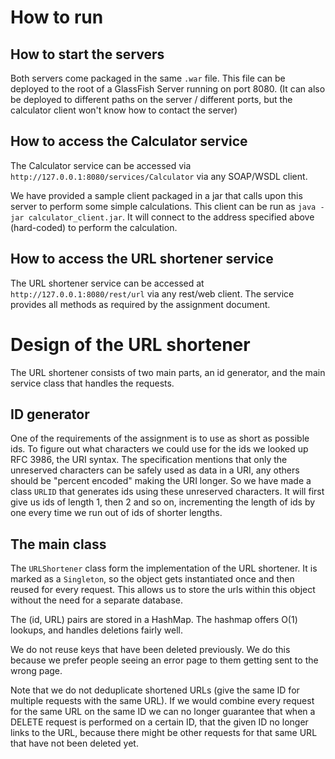 # How to run #

## How to start the servers ##
Both servers come packaged in the same `.war` file.
This file can be deployed to the root of a GlassFish Server running on port 8080.
(It can also be deployed to different paths on the server / different ports, but the calculator client won't know how to contact the server)

## How to access the Calculator service ##
The Calculator service can be accessed via `http://127.0.0.1:8080/services/Calculator` via any SOAP/WSDL client.

We have provided a sample client packaged in a jar that calls upon this server to perform some simple calculations.
This client can be run as `java -jar calculator_client.jar`.
It will connect to the address specified above (hard-coded) to perform the calculation.

## How to access the URL shortener service ##
The URL shortener service can be accessed at `http://127.0.0.1:8080/rest/url` via any rest/web client.
The service provides all methods as required by the assignment document. 


# Design of the URL shortener #
The URL shortener consists of two main parts, an id generator, and the main service class that handles the requests.

## ID generator ##
One of the requirements of the assignment is to use as short as possible ids.
To figure out what characters we could use for the ids we looked up RFC 3986, the URI syntax.
The specification mentions that only the unreserved characters can be safely used as data in a URI, any others should be "percent encoded" making the URI longer.
So we have made a class `URLID` that generates ids using these unreserved characters.
It will first give us ids of length 1, then 2 and so on, incrementing the length of ids by one every time we run out of ids of shorter lengths.

## The main class ##
The `URLShortener` class form the implementation of the URL shortener.
It is marked as a `Singleton`, so the object gets instantiated once and then reused for every request.
This allows us to store the urls within this object without the need for a separate database.

The (id, URL) pairs are stored in a HashMap.
The hashmap offers O(1) lookups, and handles deletions fairly well.
 
We do not reuse keys that have been deleted previously.
We do this because we prefer people seeing an error page to them getting sent to the wrong page.

Note that we do not deduplicate shortened URLs (give the same ID for multiple requests with the same URL).
If we would combine every request for the same URL on the same ID we can no longer guarantee that when a DELETE request is performed on a certain ID, that the given ID no longer links to the URL, because there might be other requests for that same URL that have not been deleted yet.  
